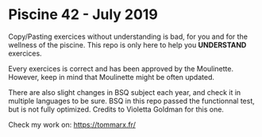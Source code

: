 # Piscine 42 - July 2019

Copy/Pasting exercices without understanding is bad, for you and for the wellness of the piscine. This repo is only here to help you **UNDERSTAND** exercices.

Every exercices is correct and has been approved by the Moulinette. However, keep in mind that Moulinette might be often updated.

There are also slight changes in BSQ subject each year, and check it in multiple languages to be sure.
BSQ in this repo passed the functionnal test, but is not fully optimized. Credits to Violetta Goldman for this one.

Check my work on:
https://tommarx.fr/